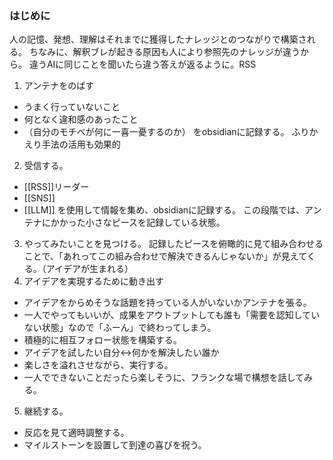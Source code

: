 ### はじめに
人の記憶、発想、理解はそれまでに獲得したナレッジとのつながりで構築される。
ちなみに、解釈ブレが起きる原因も人により参照先のナレッジが違うから。
違うAIに同じことを聞いたら違う答えが返るように。RSS

1. アンテナをのばす
- うまく行っていないこと
- 何となく違和感のあったこと
- （自分のモチベが何に一喜一憂するのか）
をobsidianに記録する。
ふりかえり手法の活用も効果的
2. 受信する。
- [[RSS]]リーダー
- [[SNS]]
- [[LLM]]
を使用して情報を集め、obsidianに記録する。
この段階では、アンテナにかかった小さなピースを記録している状態。
3. やってみたいことを見つける。
記録したピースを俯瞰的に見て組み合わせることで、「あれってこの組み合わせで解決できるんじゃないか」が見えてくる。（アイデアが生まれる）
4. アイデアを実現するために動き出す
- アイデアをからめそうな話題を持っている人がいないかアンテナを張る。
- 一人でやってもいいが、成果をアウトプットしても誰も「需要を認知していない状態」なので「ふーん」で終わってしまう。
- 積極的に相互フォロー状態を構築する。
- アイデアを試したい自分↔何かを解決したい誰か
- 楽しさを溢れさせながら、実行する。
- 一人でできないことだったら楽しそうに、フランクな場で構想を話してみる。
5. 継続する。
-  反応を見て適時調整する。
- マイルストーンを設置して到達の喜びを祝う。
